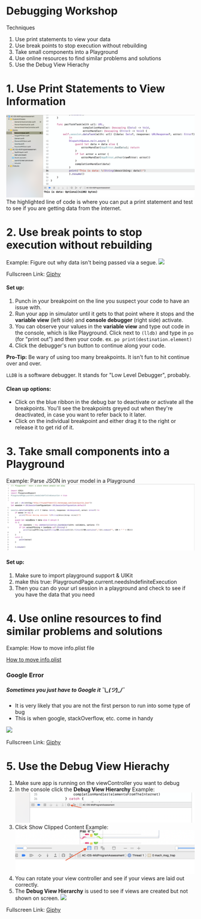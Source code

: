 # Debugging Workshop

Techniques

1. Use print statements to view your data
2. Use break points to stop execution without rebuilding
3. Take small components into a Playground
4. Use online resources to find similar problems and solutions
5. Use the Debug View Hierachy


# 1. Use Print Statements to View Information

![](debugAssets/Data.png)
The highlighted line of code is where you can put a print statement and test to see if you are getting data from the internet.


# 2. Use break points to stop execution without rebuilding

Example: Figure out why data isn't being passed via a segue.
![](https://media.giphy.com/media/xULW8ieQVRWnA4lT1e/giphy.gif)

Fullscreen Link: [Giphy](https://giphy.com/gifs/xULW8ieQVRWnA4lT1e/fullscreen)

#### Set up:

1. Punch in your breakpoint on the line you suspect your code to have an issue with. 
2. Run your app in simulator until it gets to that point where it stops and the **variable view** (left side) and **console debugger** (right side) activate.
3. You can observe your values in the **variable view** and type out code in the console, which is like Playground. Click next to `(lldb)` and type in `po` (for "print out") and then your code. ex. `po print(destination.element)`
4. Click the debugger's run button to continue along your code.

**Pro-Tip:** Be wary of using too many breakpoints. It isn't fun to hit continue over and over.

`LLDB` is a software debugger. It stands for "Low Level Debugger", probably.

#### Clean up options:

* Click on the blue ribbon in the debug bar to deactivate or activate all the breakpoints. You'll see the breakpoints greyed out when they're deactivated, in case you want to refer back to it later.
* Click on the individual breakpoint and either drag it to the right or release it to get rid of it.

# 3. Take small components into a Playground

Example: Parse JSON in your model in a Playground
 ![parsing json into playground](https://github.com/C4Q/AC-iOS/blob/master/lessons/unit4/debugAssets/playground%20json.png)
 
#### Set up:

1. Make sure to import playground support & UIKit
2. make this true: PlaygroundPage.current.needsIndefiniteExecution
3. Then you can do your url session in a playground and check to see if you have the data that you need

# 4. Use online resources to find similar problems and solutions

Example: How to move info.plist file

[How to move info.plist](https://stackoverflow.com/questions/4159090/how-to-tell-xcode-where-my-info-plist-and-pch-files-are/4159153)
### Google Error 
##### Sometimes you just have to Google it ¯\\\_(ツ)_/¯
- It is very likely that you are not the first person to run into some type of bug 
- This is when google, stackOverflow, etc. come in handy 

![](https://media.giphy.com/media/xUNd9C8re61oyDoxLG/giphy.gif)

Fullscreen Link: [Giphy](https://giphy.com/gifs/xUNd9C8re61oyDoxLG/fullscreen)

# 5. Use the Debug View Hierachy
1. Make sure app is running on the viewController you want to debug
2. In the console click the **Debug View Hierarchy** 
Example: ![](debugAssets/Screen1.png)
3. Click Show Clipped Content
Example: ![](debugAssets/Screen2.png)
4. You can rotate your view controller and see if your views are laid out correctly.
5. The **Debug View Hierarchy** is used to see if views are created but not shown on screen. 
![](https://media.giphy.com/media/3ohc1aZ6mrBJISSZWg/giphy.gif)

Fullscreen Link: [Giphy](https://giphy.com/gifs/3ohc1aZ6mrBJISSZWg/fullscreen)
